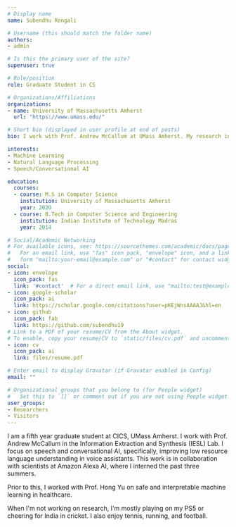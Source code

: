 ```yaml
---
# Display name
name: Subendhu Rongali

# Username (this should match the folder name)
authors:
- admin

# Is this the primary user of the site?
superuser: true

# Role/position
role: Graduate Student in CS

# Organizations/Affiliations
organizations:
- name: University of Massachusetts Amherst
  url: "https://www.umass.edu/"

# Short bio (displayed in user profile at end of posts)
bio: I work with Prof. Andrew McCallum at UMass Amherst. My research interests include Machine Learning, Natural Language Processing, and Speech/Conversational AI.

interests:
- Machine Learning
- Natural Language Processing
- Speech/Conversational AI

education:
  courses:
  - course: M.S in Computer Science
    institution: University of Massachusetts Amherst
    year: 2020
  - course: B.Tech in Computer Science and Engineering
    institution: Indian Institute of Technology Madras
    year: 2014

# Social/Academic Networking
# For available icons, see: https://sourcethemes.com/academic/docs/page-builder/#icons
#   For an email link, use "fas" icon pack, "envelope" icon, and a link in the
#   form "mailto:your-email@example.com" or "#contact" for contact widget.
social:
- icon: envelope
  icon_pack: fas
  link: '#contact'  # For a direct email link, use "mailto:test@example.org".
- icon: google-scholar
  icon_pack: ai
  link: https://scholar.google.com/citations?user=pKEjWnsAAAAJ&hl=en
- icon: github
  icon_pack: fab
  link: https://github.com/subendhu19
# Link to a PDF of your resume/CV from the About widget.
# To enable, copy your resume/CV to `static/files/cv.pdf` and uncomment the lines below.
- icon: cv
  icon_pack: ai
  link: files/resume.pdf

# Enter email to display Gravatar (if Gravatar enabled in Config)
email: ""

# Organizational groups that you belong to (for People widget)
#   Set this to `[]` or comment out if you are not using People widget.
user_groups:
- Researchers
- Visitors
---
```


I am a fifth year graduate student at CICS, UMass Amherst. I work with Prof. Andrew McCallum in the Information Extraction and Synthesis (IESL) Lab. I focus on speech and conversational AI, specifically, improving low resource language understanding in voice assistants. This work is in collaboration with scientists at Amazon Alexa AI, where I interned the past three summers.

Prior to this, I worked with Prof. Hong Yu on safe and interpretable machine learning in healthcare.

When I'm not working on research, I'm mostly playing on my PS5 or cheering for India in cricket. I also enjoy tennis, running, and football.
